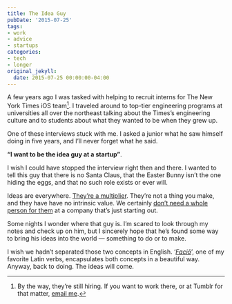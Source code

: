```yaml
---
title: The Idea Guy
pubDate: '2015-07-25'
tags:
- work
- advice
- startups
categories:
- tech
- longer
original_jekyll:
  date: 2015-07-25 00:00:00-04:00
---
```


A few years ago I was tasked with helping to recruit interns for The New York Times iOS team[^1]. I traveled around to top-tier engineering programs at universities all over the northeast talking about the Times’s engineering culture and to students about what they wanted to be when they grew up.

One of these interviews stuck with me. I asked a junior what he saw himself doing in five years, and I’ll never forget what he said.

**“I want to be the idea guy at a startup”**.

I wish I could have stopped the interview right then and there. I wanted to tell this guy that there is no Santa Claus, that the Easter Bunny isn’t the one hiding the eggs, and that no such role exists or ever will.

Ideas are everywhere. [They’re a multiplier](https://sivers.org/multiply). They’re not a thing you make, and they have have no intrinsic value. We certainly [don’t need a whole person for them](https://signalvnoise.com/posts/2188-theres-no-room-for-the-idea-guy) at a company that’s just starting out.

Some nights I wonder where that guy is. I’m scared to look through my notes and check up on him, but I sincerely hope that he’s found some way to bring his ideas into the world — something to do or to make.

I wish we hadn’t separated those two concepts in English. ‘[*Faciō*](https://en.wiktionary.org/wiki/facio)’, one of my favorite Latin verbs, encapsulates both concepts in a beautiful way. Anyway, back to doing. The ideas will come.

[^1]: By the way, they’re still hiring. If you want to work there, or at Tumblr for that matter, [email me](mailto:mb@matthewbischoff.com).
